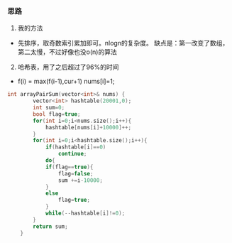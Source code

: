 ### 思路
1. 我的方法
*  先排序，取奇数索引累加即可。nlogn的复杂度。
缺点是：第一改变了数组，第二太慢，不过好像也没o(n)的算法
2. 哈希表，用了之后超过了96%的时间
*  f(i) = max(f(i-1),cur+1)  nums[i]=1;
```C++
int arrayPairSum(vector<int>& nums) {
        vector<int> hashtable(20001,0);
        int sum=0;
        bool flag=true;
        for(int i=0;i<nums.size();i++){
            hashtable[nums[i]+10000]++;
        }
        for(int i=0;i<hashtable.size();i++){
            if(hashtable[i]==0)
                continue;
            do{
            if(flag==true){
                flag=false;
                sum +=i-10000;
            }  
            else
                flag=true;
            }
            while(--hashtable[i]!=0);  
        }
        return sum;
    }
```

